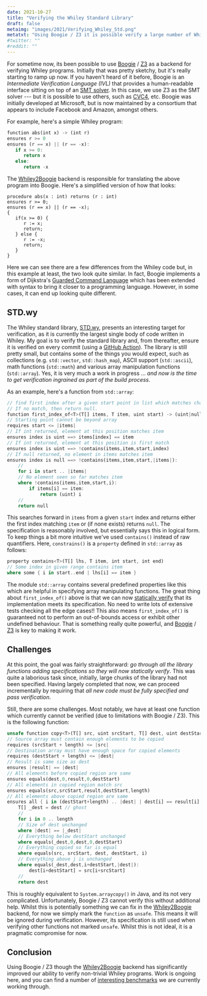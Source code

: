 ```yaml
---
date: 2021-10-27
title: "Verifying the Whiley Standard Library"
draft: false
metaimg: "images/2021/Verifying_Whiley_Std.png"
metatxt: "Using Boogie / Z3 it is possible verify a large number of Whiley programs."
#twitter: ""
#reddit: ""
---
```


For sometime now, its been possible to use
[Boogie](https://github.com/boogie-org/boogie) /
[Z3](https://github.com/Z3Prover/z3) as a backend for verifying Whiley
programs.  Initially that was pretty sketchy, but it's really starting
to ramp up now.  If you haven't heard of it before, Boogie is an
_Intermediate Verification Language (IVL)_ that provides a
human-readable interface sitting on top of an [SMT
solver](https://en.wikipedia.org/wiki/Satisfiability_modulo_theories).
In this case, we use Z3 as the SMT solver --- but it is possible to
use others, such as [CVC4](https://cvc4.github.io/), etc.  Boogie was
initially developed at Microsoft, but is now maintained by a
consortium that appears to include Facebook and Amazon, amongst
others.

For example, here's a simple Whiley program:

```Rust
function abs(int x) -> (int r)
ensures r >= 0
ensures (r == x) || (r == -x):
   if x >= 0:
      return x
   else:
      return -x
```

The [Whiley2Boogie](https://github.com/Whiley/Whiley2Boogie) backend
 is responsible for translating the above program into Boogie.  Here's
 a simplified version of how that looks:


```Boogie
procedure abs(x : int) returns (r : int)
ensures r >= 0;
ensures (r == x) || (r == -x);
{
   if(x >= 0) {
      r := x;
      return;
   } else {
      r := -x;
      return;
   }
}
```

Here we can see there are a few differences from the Whiley code but,
in this example at least, the two look quite similar.  In fact, Boogie
implements a form of Dijkstra's [Guarded Command
Language](https://en.wikipedia.org/wiki/Guarded_Command_Language)
which has been extended with syntax to bring it closer to a
programming language.  However, in some cases, it can end up looking
quite different.


## STD.wy

The Whiley standard library,
[STD.wy](https://github.com/Whiley/STD.wy), presents an interesting
target for verification, as it is currently the largest single body of
code written in Whiley.  My goal is to verify the standard library
and, from thereafter, ensure it is verified on every commit (using a
[GitHub Action](https://github.com/Whiley/WhileyBuildAction)).  The
library is still pretty small, but contains some of the things you
would expect, such as collections (e.g. `std::vector`,
`std::hash_map`), ASCII support (`std::ascii`), math functions
(`std::math`) and various array manipulation functions (`std::array`).
Yes, it is very much a work in progress ...  _and now is the time to get
verification ingrained as part of the build process_.

As an example, here's a function from `std::array`:

```Rust
// find first index after a given start point in list which matches character.
// If no match, then return null.
function first_index_of<T>(T[] items, T item, uint start) -> (uint|null index)
// Starting point cannot be beyond array
requires start <= |items|
// If int returned, element at this position matches item
ensures index is uint ==> items[index] == item
// If int returned, element at this position is first match
ensures index is uint ==> !contains(items,item,start,index)
// If null returned, no element in items matches item
ensures index is null ==> !contains(items,item,start,|items|):
    //
    for i in start .. |items|
    // No element seen so far matches item
    where !contains(items,item,start,i):
        if items[i] == item:
            return (uint) i
    //
    return null
```

This searches forward in `items` from a given `start` index and
returns either the first index matching `item` or (if none exists)
returns `null`.  The specification is reasonably involved, but
essentially says this in logical form.  To keep things a bit more
intuitive we've used `contains()` instead of raw quantifiers.  Here,
`constrains()` is a `property` defined in `std::array` as follows:

```Rust
property contains<T>(T[] lhs, T item, int start, int end)
// Some index in given range contains item
where some { i in start..end | lhs[i] == item }
```

The module `std::array` contains several predefined properties like
this which are helpful in specifying array manipulating functions.
The great thing about `first_index_of()` above is that we can now
[statically
verify](https://en.wikipedia.org/wiki/Software_verification) that its
implementation meets its specification.  No need to write lots of
extensive tests checking all the edge cases!! This also means
`first_index_of()` is guaranteed not to perform an out-of-bounds
access or exhibit other undefined behaviour.  That is something really
quite powerful, and [Boogie](https://github.com/boogie-org/boogie) /
[Z3](https://github.com/Z3Prover/z3) is key to making it work.

## Challenges

At this point, the goal was fairly straightforward: _go through all
the library functions adding specifications so they will now
statically verify_.  This was quite a laborious task since, initially,
large chunks of the library had not been specified.  Having largely
completed that now, we can proceed incrementally by requiring that
_all new code must be fully specified and pass verification_.

Still, there are some challenges.  Most notably, we have at least
one function which currently cannot be verified (due to limitations
with Boogie / Z3).  This is the following function:

```Rust
unsafe function copy<T>(T[] src, uint srcStart, T[] dest, uint destStart, uint length) -> (T[] result)
// Source array must contain enough elements to be copied
requires (srcStart + length) <= |src|
// Destination array must have enough space for copied elements
requires (destStart + length) <= |dest|
// Result is same size as dest
ensures |result| == |dest|
// All elements before copied region are same
ensures equals(dest,0,result,0,destStart)
// All elements in copied region match src
ensures equals(src,srcStart,result,destStart,length)
// All elements above copied region are same
ensures all { i in (destStart+length) .. |dest| | dest[i] == result[i] }:
    T[] _dest = dest // ghost
    //
    for i in 0 .. length
    // Size of dest unchanged
    where |dest| == |_dest|
    // Everything below destStart unchanged
    where equals(_dest,0,dest,0,destStart)
    // Everything copied so far is equal
    where equals(src, srcStart, dest, destStart, i)
    // Everything above j is unchanged
    where equals(_dest,dest,i+destStart,|dest|):
        dest[i+destStart] = src[i+srcStart]
    //
    return dest
```

This is roughly equivalent to `System.arraycopy()` in Java, and its
not very complicated.  Unfortunately, Boogie / Z3 cannot verify this
without additional help.  Whilst this is potentially something we can
fix in the [Whiley2Boogie](https://github.com/Whiley/Whiley2Boogie)
backend, for now we simply mark the `function` as `unsafe`.  This
means it will be ignored during verification.  However, its
specification is still used when verifying other functions not marked
`unsafe`.  Whilst this is not ideal, it is a pragmatic compromise for
now.

## Conclusion

Using Boogie / Z3 though the
[Whiley2Boogie](https://github.com/Whiley/Whiley2Boogie) backend has
significantly improved our ability to verify non-trivial Whiley
programs.  Work is ongoing here, and you can find a number of
[interesting
benchmarks](https://github.com/Whiley/WyBench/tree/main/src) we are
currently working through.

